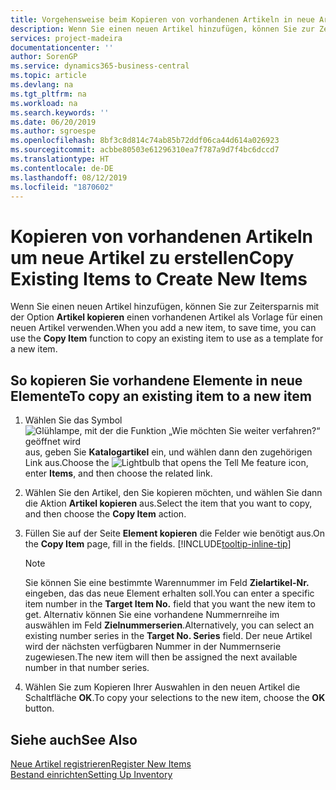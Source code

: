 ```yaml
---
title: Vorgehensweise beim Kopieren von vorhandenen Artikeln in neue Artikel
description: Wenn Sie einen neuen Artikel hinzufügen, können Sie zur Zeitersparnis mit der Option Artikel kopieren einen vorhandenen Artikel als Vorlage für einen neuen Artikel verwenden.
services: project-madeira
documentationcenter: ''
author: SorenGP
ms.service: dynamics365-business-central
ms.topic: article
ms.devlang: na
ms.tgt_pltfrm: na
ms.workload: na
ms.search.keywords: ''
ms.date: 06/20/2019
ms.author: sgroespe
ms.openlocfilehash: 8bf3c8d814c74ab85b72ddf06ca44d614a026923
ms.sourcegitcommit: acbbe80503e61296310ea7f787a9d7f4bc6dccd7
ms.translationtype: HT
ms.contentlocale: de-DE
ms.lasthandoff: 08/12/2019
ms.locfileid: "1870602"
---
```

# <a name="copy-existing-items-to-create-new-items"></a><span data-ttu-id="b74d5-103">Kopieren von vorhandenen Artikeln um neue Artikel zu erstellen</span><span class="sxs-lookup"><span data-stu-id="b74d5-103">Copy Existing Items to Create New Items</span></span>
<span data-ttu-id="b74d5-104">Wenn Sie einen neuen Artikel hinzufügen, können Sie zur Zeitersparnis mit der Option **Artikel kopieren** einen vorhandenen Artikel als Vorlage für einen neuen Artikel verwenden.</span><span class="sxs-lookup"><span data-stu-id="b74d5-104">When you add a new item, to save time, you can use the **Copy Item** function to copy an existing item to use as a template for a new item.</span></span>  

## <a name="to-copy-an-existing-item-to-a-new-item"></a><span data-ttu-id="b74d5-105">So kopieren Sie vorhandene Elemente in neue Elemente</span><span class="sxs-lookup"><span data-stu-id="b74d5-105">To copy an existing item to a new item</span></span>  
1. <span data-ttu-id="b74d5-106">Wählen Sie das Symbol ![Glühlampe, mit der die Funktion „Wie möchten Sie weiter verfahren?“ geöffnet wird](media/ui-search/search_small.png "Wie möchten Sie weiter verfahren?") aus, geben Sie **Katalogartikel** ein, und wählen dann den zugehörigen Link aus.</span><span class="sxs-lookup"><span data-stu-id="b74d5-106">Choose the ![Lightbulb that opens the Tell Me feature](media/ui-search/search_small.png "Tell me what you want to do") icon, enter **Items**, and then choose the related link.</span></span>  
2. <span data-ttu-id="b74d5-107">Wählen Sie den Artikel, den Sie kopieren möchten, und wählen Sie dann die Aktion **Artikel kopieren** aus.</span><span class="sxs-lookup"><span data-stu-id="b74d5-107">Select the item that you want to copy, and then choose the **Copy Item** action.</span></span>  
3. <span data-ttu-id="b74d5-108">Füllen Sie auf der Seite **Element kopieren** die Felder wie benötigt aus.</span><span class="sxs-lookup"><span data-stu-id="b74d5-108">On the **Copy Item** page, fill in the fields.</span></span> [!INCLUDE[tooltip-inline-tip](includes/tooltip-inline-tip_md.md)]

    > [!NOTE]  
    > <span data-ttu-id="b74d5-109">Sie können Sie eine bestimmte Warennummer im Feld **Zielartikel-Nr.** eingeben, das das neue Element erhalten soll.</span><span class="sxs-lookup"><span data-stu-id="b74d5-109">You can enter a specific item number in the **Target Item No.** field that you want the new item to get.</span></span> <span data-ttu-id="b74d5-110">Alternativ können Sie eine vorhandene Nummernreihe im auswählen im Feld **Zielnummerserien**.</span><span class="sxs-lookup"><span data-stu-id="b74d5-110">Alternatively, you can select an existing number series in the **Target No. Series** field.</span></span> <span data-ttu-id="b74d5-111">Der neue Artikel wird der nächsten verfügbaren Nummer in der Nummernserie zugewiesen.</span><span class="sxs-lookup"><span data-stu-id="b74d5-111">The new item will then be assigned the next available number in that number series.</span></span>  

5. <span data-ttu-id="b74d5-112">Wählen Sie zum Kopieren Ihrer Auswahlen in den neuen Artikel die Schaltfläche **OK**.</span><span class="sxs-lookup"><span data-stu-id="b74d5-112">To copy your selections to the new item, choose the **OK** button.</span></span>  

## <a name="see-also"></a><span data-ttu-id="b74d5-113">Siehe auch</span><span class="sxs-lookup"><span data-stu-id="b74d5-113">See Also</span></span>  
[<span data-ttu-id="b74d5-114">Neue Artikel registrieren</span><span class="sxs-lookup"><span data-stu-id="b74d5-114">Register New Items</span></span>](inventory-how-register-new-items.md)  
[<span data-ttu-id="b74d5-115">Bestand einrichten</span><span class="sxs-lookup"><span data-stu-id="b74d5-115">Setting Up Inventory</span></span>](inventory-setup-inventory.md)
